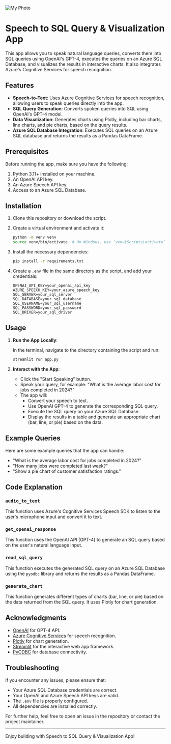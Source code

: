 ![My Photo](images/archtcttr.png)


# Speech to SQL Query & Visualization App

This app allows you to speak natural language queries, converts them into SQL queries using OpenAI's GPT-4, executes the queries on an Azure SQL Database, and visualizes the results in interactive charts. It also integrates Azure's Cognitive Services for speech recognition.

## Features

- **Speech-to-Text**: Uses Azure Cognitive Services for speech recognition, allowing users to speak queries directly into the app.
- **SQL Query Generation**: Converts spoken queries into SQL using OpenAI's GPT-4 model.
- **Data Visualization**: Generates charts using Plotly, including bar charts, line charts, and pie charts, based on the query results.
- **Azure SQL Database Integration**: Executes SQL queries on an Azure SQL database and returns the results as a Pandas DataFrame.

## Prerequisites

Before running the app, make sure you have the following:

1. Python 3.11+ installed on your machine.
2. An OpenAI API key.
3. An Azure Speech API key.
4. Access to an Azure SQL Database.

## Installation

1. Clone this repository or download the script.
2. Create a virtual environment and activate it:

    ```bash
    python -m venv venv
    source venv/bin/activate  # On Windows, use `venv\Scripts\activate`
    ```

3. Install the necessary dependencies:

    ```bash
    pip install -r requirements.txt
    ```

4. Create a `.env` file in the same directory as the script, and add your credentials:

    ```text
    OPENAI_API_KEY=your_openai_api_key
    AZURE_SPEECH_KEY=your_azure_speech_key
    SQL_SERVER=your_sql_server
    SQL_DATABASE=your_sql_database
    SQL_USERNAME=your_sql_username
    SQL_PASSWORD=your_sql_password
    SQL_DRIVER=your_sql_driver
    ```

## Usage

1. **Run the App Locally**:

    In the terminal, navigate to the directory containing the script and run:

    ```bash
    streamlit run app.py
    ```

2. **Interact with the App**:
    - Click the "Start Speaking" button.
    - Speak your query, for example: "What is the average labor cost for jobs completed in 2024?"
    - The app will:
        - Convert your speech to text.
        - Use OpenAI GPT-4 to generate the corresponding SQL query.
        - Execute the SQL query on your Azure SQL Database.
        - Display the results in a table and generate an appropriate chart (bar, line, or pie) based on the data.

## Example Queries

Here are some example queries that the app can handle:

- "What is the average labor cost for jobs completed in 2024?"
- "How many jobs were completed last week?"
- "Show a pie chart of customer satisfaction ratings."

## Code Explanation

### `audio_to_text`

This function uses Azure's Cognitive Services Speech SDK to listen to the user's microphone input and convert it to text.

### `get_openai_response`

This function uses the OpenAI API (GPT-4) to generate an SQL query based on the user's natural language input.

### `read_sql_query`

This function executes the generated SQL query on an Azure SQL Database using the `pyodbc` library and returns the results as a Pandas DataFrame.

### `generate_chart`

This function generates different types of charts (bar, line, or pie) based on the data returned from the SQL query. It uses Plotly for chart generation.


## Acknowledgments

- [OpenAI](https://openai.com/) for GPT-4 API.
- [Azure Cognitive Services](https://azure.microsoft.com/en-us/services/cognitive-services/speech-to-text/) for speech recognition.
- [Plotly](https://plotly.com/python/) for chart generation.
- [Streamlit](https://streamlit.io/) for the interactive web app framework.
- [PyODBC](https://github.com/mkleehammer/pyodbc) for database connectivity.

## Troubleshooting

If you encounter any issues, please ensure that:

- Your Azure SQL Database credentials are correct.
- Your OpenAI and Azure Speech API keys are valid.
- The `.env` file is properly configured.
- All dependencies are installed correctly.

For further help, feel free to open an issue in the repository or contact the project maintainer.

---

Enjoy building with Speech to SQL Query & Visualization App!
